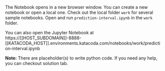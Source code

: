 The Notebook opens in a new browser window. You can create a new notebook or open a local one. Check out the local folder `work` for several sample notebooks. Open and run `prediction-interval.ipynb` in the `work` folder.

You can also open the Jupyter Notebook at https://[[HOST_SUBDOMAIN]]-8888-[[KATACODA_HOST]].environments.katacoda.com/notebooks/work/prediction-interval.ipynb

**Note:**
There are placeholder(s) to write python code. If you need any help, you can checkout solution tab.